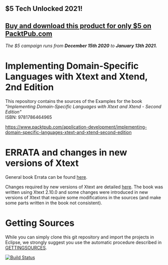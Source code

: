 ## $5 Tech Unlocked 2021!
[Buy and download this product for only $5 on PacktPub.com](https://www.packtpub.com/)
-----
*The $5 campaign         runs from __December 15th 2020__ to __January 13th 2021.__*

Implementing Domain-Specific Languages with Xtext and Xtend, 2nd Edition
============================

This repository contains the sources of the Examples for the book  
*"Implementing Domain-Specific Languages with Xtext and Xtend - Second Edition"*  
ISBN: 9781786464965

https://www.packtpub.com/application-development/implementing-domain-specific-languages-xtext-and-xtend-second-edition

ERRATA and changes in new versions of Xtext
====

General book Errata can be found [here](docs/ERRATA.md).

Changes required by new versions of Xtext are detailed [here](docs/XTEXTVERSIONCHANGES.md). The book was written using Xtext 2.10.0 and some changes were introduced in new versions of Xtext that require some modifications in the sources (and make some parts written in the book not consistent).

Getting Sources
====

While you can simply clone this git repository and import the projects in Eclipse,
we strongly suggest you use the automatic procedure described in [GETTINGSOURCES](docs/GETTINGSOURCES.md).

[![Build Status](https://travis-ci.org/LorenzoBettini/packtpub-xtext-book-2nd-examples.svg?branch=master)](https://travis-ci.org/LorenzoBettini/packtpub-xtext-book-2nd-examples)
